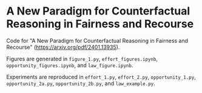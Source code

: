 # A New Paradigm for Counterfactual Reasoning in Fairness and Recourse

Code for "A New Paradigm for Counterfactual Reasoning in Fairness and Recourse" (https://arxiv.org/pdf/2401.13935).

Figures are generated in `figure_1.py`, `effort_figures.ipynb`, `opportunity_figures.ipynb`, and `law_figure.ipynb`.

Experiments are reproduced in `effort_1.py`, `effort_2.py`, `opportunity_1.py`, `opportunity_2a.py`, `opportunity_2b.py`, and `law_example.py`.
